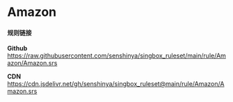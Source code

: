 # Amazon

#### 规则链接

**Github**
https://raw.githubusercontent.com/senshinya/singbox_ruleset/main/rule/Amazon/Amazon.srs

**CDN**
https://cdn.jsdelivr.net/gh/senshinya/singbox_ruleset@main/rule/Amazon/Amazon.srs